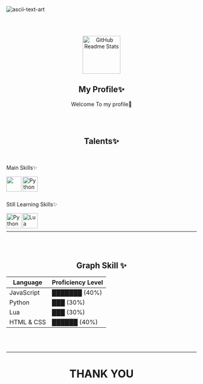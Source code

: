 
![ascii-text-art](https://github.com/user-attachments/assets/732406ea-1c4c-4e06-ac10-72a15d1b2b53)

<br>

<br>

<p align="center">
 <img width="100px" src="https://res.cloudinary.com/anuraghazra/image/upload/v1594908242/logo_ccswme.svg" align="center" alt="GitHub Readme Stats" />
 <h2 align="center">My Profile✨</h2>
 <p align="center">Welcome To my profile🌱</p>
 
<br>

<br>
<h2 align="center">Talents✨ </h2>
<br>
<p align="left">Main Skills✨ </p>


<a href="https://www.w3schools.com/js/" target="blank"><img align="left" src="https://upload.wikimedia.org/wikipedia/commons/6/6a/JavaScript-logo.png" height="40" width="40"/></a>
 <a href="https://www.python.org/" target="blank"><img align="left" src="https://djeqr6to3dedg.cloudfront.net/repo-logos/library/python/live/logo-1720462259584.png" alt="Python Languages" height="40" width="40"/></a>

<br>
<br>
<br>

 <p align="left">Still Learning Skills✨ </p>


 <a href="https://tailwindcss.com/" target="blank"><img align="left" src="https://tailwindcss.com/_next/static/media/tailwindcss-mark.3c5441fc7a190fb1800d4a5c7f07ba4b1345a9c8.svg" alt="Python Languages" height="40" width="40"/></a>
 <a href="https://www.lua.org/" target="blank"><img align="left" src="https://upload.wikimedia.org/wikipedia/commons/c/cf/Lua-Logo.svg" alt="Lua Languages" height="40" width="40"/></a>


<br>
<br>

___



<br>
<br>
<h2 align="center">Graph Skill ✨</h2>

| Language       | Proficiency Level          |
|----------------|----------------------------|
| JavaScript     | ███████            (40%)    |
| Python         | ███                (30%)    |
| Lua            | ███               (30%)     |
| HTML & CSS     | ██████            (40%)     |
<br>
<br>

___

<h1 align="center"> THANK YOU </h1>
</p>
  </p>

<!--
**NexonKitsune/NexonKitsune** is a ✨ _special_ ✨ repository because its `README.md` (this file) appears on your GitHub profile.

Here are some ideas to get you started:

- 🔭 I’m currently working on ...
- 🌱 I’m currently learning ...
- 👯 I’m looking to collaborate on ...
- 🤔 I’m looking for help with ...
- 💬 Ask me about ...
- 📫 How to reach me: ...
- 😄 Pronouns: ...
- ⚡ Fun fact: ...
-->
